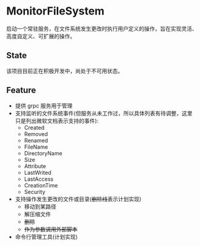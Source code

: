 # MonitorFileSystem

启动一个常驻服务，在文件系统发生更改时执行用户定义的操作，旨在实现灵活、高度自定义、可扩展的操作。

## State

该项目目前正在积极开发中，尚处于不可用状态。

## Feature

+ 提供 grpc 服务用于管理
+ 支持监听的文件系统事件(但服务从未工作过，所以具体列表有待调整，这里只是列出微软文档表示支持的事件):
  + Created
  + Removed
  + Renamed
  + FileName
  + DirectoryName
  + Size
  + Attribute 
  + LastWrited
  + LastAccess
  + CreationTime
  + Security
+ 支持操作发生更改的文件或目录(~~删除线~~表示计划实现)
  + 移动到某路径
  + 解压缩文件
  + ~~删除~~
  + ~~作为参数调用外部脚本~~
+ 命令行管理工具(计划实现)
